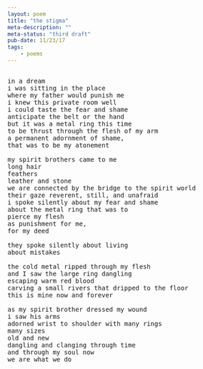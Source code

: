 ```yaml
---
layout: poem
title: "the stigma"
meta-description: ""
meta-status: "third draft"
pub-date: 11/23/17
tags: 
    - poems
---
```

<pre class="stanza">

in a dream
i was sitting in the place
where my father would punish me
i knew this private room well
i could taste the fear and shame
anticipate the belt or the hand
but it was a metal ring this time
to be thrust through the flesh of my arm
a permanent adornment of shame,
that was to be my atonement

my spirit brothers came to me
long hair 
feathers 
leather and stone
we are connected by the bridge to the spirit world
their gaze reverent, still, and unafraid
i spoke silently about my fear and shame
about the metal ring that was to 
pierce my flesh
as punishment for me, 
for my deed

they spoke silently about living
about mistakes

the cold metal ripped through my flesh
and I saw the large ring dangling
escaping warm red blood 
carving a small rivers that dripped to the floor
this is mine now and forever

as my spirit brother dressed my wound
i saw his arms
adorned wrist to shoulder with many rings
many sizes
old and new
dangling and clanging through time
and through my soul now
we are what we do

</pre>







